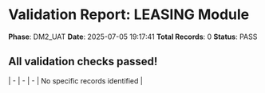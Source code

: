 # Validation Report: LEASING Module

**Phase**: DM2_UAT
**Date**: 2025-07-05 19:17:41
**Total Records**: 0
**Status**: PASS

## All validation checks passed!
| - | - | - | No specific records identified |

